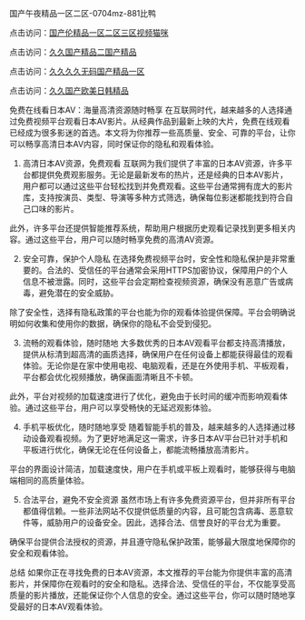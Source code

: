 
国产午夜精品一区二区-0704mz-881比鸭


点击访问：<a href="https://gda-c7m.pages.dev/">国产伦精品一区二区三区视频猫咪</a>

点击访问：<a href="https://bered.pages.dev/">久久国产精品二国产精品</a>

点击访问：<a href="https://tfda.pages.dev/">久久久久无码国产精品一区</a>

点击访问：<a href="https://gsd-agv.pages.dev/">久久国产欧美日韩精品</a>



免费在线看日本AV：海量高清资源随时畅享
在互联网时代，越来越多的人选择通过免费视频平台观看日本AV影片。从经典作品到最新上映的大片，免费在线观看已经成为很多影迷的首选。本文将为你推荐一些高质量、安全、可靠的平台，让你可以畅享高清日本AV内容，同时保证你的隐私和观看体验。

1. 高清日本AV资源，免费观看
互联网为我们提供了丰富的日本AV资源，许多平台都提供免费观影服务。无论是最新发布的热片，还是经典的日本AV影片，用户都可以通过这些平台轻松找到并免费观看。这些平台通常拥有庞大的影片库，支持按演员、类型、导演等多种方式筛选，确保每位影迷都能找到符合自己口味的影片。

此外，许多平台还提供智能推荐系统，帮助用户根据历史观看记录找到更多相关内容。通过这些平台，用户可以随时畅享免费的高清AV资源。

2. 安全可靠，保护个人隐私
在选择免费视频平台时，安全性和隐私保护是非常重要的。合法的、受信任的平台通常会采用HTTPS加密协议，保障用户的个人信息不被泄露。同时，这些平台会定期检查视频资源，确保没有恶意广告或病毒，避免潜在的安全威胁。

除了安全性，选择有隐私政策的平台也能为你的观看体验提供保障。平台会明确说明如何收集和使用你的数据，确保你的隐私不会受到侵犯。

3. 流畅的观看体验，随时随地
大多数优秀的日本AV观看平台都支持高清播放，提供从标清到超高清的画质选择，确保用户在任何设备上都能获得最佳的观看体验。无论你是在家中使用电视、电脑观看，还是在外使用手机、平板观看，平台都会优化视频播放，确保画面清晰且不卡顿。

此外，平台对视频的加载速度进行了优化，避免由于长时间的缓冲而影响观看体验。通过这些平台，用户可以享受畅快的无延迟观影体验。

4. 手机平板优化，随时随地享受
随着智能手机的普及，越来越多的人选择通过移动设备观看视频。为了更好地满足这一需求，许多日本AV平台已针对手机和平板进行优化，确保无论在任何设备上，都能流畅播放高清影片。

平台的界面设计简洁，加载速度快，用户在手机或平板上观看时，能够获得与电脑端相同的高质量体验。

5. 合法平台，避免不安全资源
虽然市场上有许多免费资源平台，但并非所有平台都值得信赖。一些非法网站不仅提供低质量的内容，且可能包含病毒、恶意软件等，威胁用户的设备安全。因此，选择合法、信誉良好的平台尤为重要。

确保平台提供合法授权的资源，并且遵守隐私保护政策，能够最大限度地保障你的安全和观看体验。

总结
如果你正在寻找免费的日本AV资源，本文推荐的平台能为你提供丰富的高清影片，并保障你在观看时的安全和隐私。选择合法、受信任的平台，不仅能享受高质量的影片播放，还能保证你个人信息的安全。通过这些平台，你可以随时随地享受最好的日本AV观看体验。






<span style="display:none;">[Canonical link]( https://github.com/duck20250704/duck10 ）</span>

